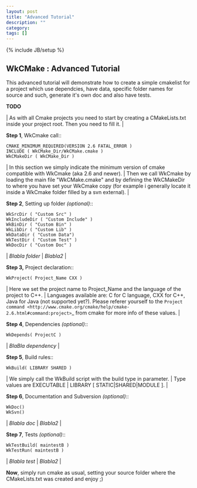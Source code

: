 ```yaml
---
layout: post
title: "Advanced Tutorial"
description: ""
category: 
tags: []
---
```

{% include JB/setup %}

## WkCMake : Advanced Tutorial

This advanced tutorial will demonstrate how to create a simple cmakelist for a project which use dependcies, have data, specific folder names for source and such, generate it's own doc and also have tests.

**TODO**

| As with all Cmake projects you need to start by creating a CMakeLists.txt inside your project root. Then you need to fill it.
| 

**Step 1**, WkCmake call::

 	CMAKE_MINIMUM_REQUIRED(VERSION 2.6 FATAL_ERROR )
 	INCLUDE ( WkCMake_Dir/WkCMake.cmake )
 	WkCMakeDir ( WkCMake_Dir )

| In this section we simply indicate the minimum version of cmake compatible with WkCmake (aka 2.6 and newer).
| Then we call WkCmake by loading the main file "WkCMake.cmake" and by defining the WkCMakeDir to where you have set your WkCmake copy (for example i generally locate it inside a WkCmake folder filled by a svn external).
| 

**Step 2**, Setting up folder *(optional)*::
 
 	WkSrcDir ( "Custom Src" )
 	WkIncludeDir ( "Custom Include" )
 	WkBinDir ( "Custom Bin" )
 	WkLibDir ( "Custom Lib" )
 	WkDataDir ( "Custom Data")
 	WkTestDir ( "Custom Test" )
 	WkDocDir ( "Custom Doc" )

| *Blabla folder*
| *Blabla2*
| 

**Step 3,** Project declaration::

	WkProject( Project_Name CXX )

| Here we set the project name to Project_Name and the language of the project to C++.
| Languages available are: C for C language, CXX for C++, Java for Java (not supported yet?). Please referer yourself to the `Project command
 <http://www.cmake.org/cmake/help/cmake-2.6.html#command:project>`_ from cmake for more info of these values.
| 

**Step 4**, Dependencies *(optional)*::

 	WkDepends( ProjectC )
	
| *BlaBla dependency*
|

**Step 5**, Build rules::

	WkBuild( LIBRARY SHARED )

| We simply call the WkBuild script with the build type in parameter.
| Type values are EXECUTABLE | LIBRARY [ STATIC|SHARED|MODULE ].
| 
 
**Step 6**, Documentation and Subversion *(optional)*::

	WkDoc()
	WkSvn()

| *Blabla doc*
| *Blabla2*
| 

**Step 7**, Tests *(optional)*::

	WkTestBuild( maintestB )
	WkTestRun( maintestB )

| *Blabla test*
| *Blabla2*
|

**Now**, simply run cmake as usual, setting your source folder where the CMakeLists.txt was created and enjoy ;)

